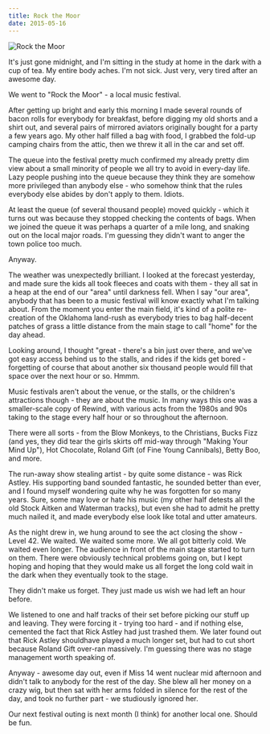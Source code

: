```yaml
---
title: Rock the Moor
date: 2015-05-16
---
```


![Rock the Moor](https://source.unsplash.com/Pll7AP6NFpY/1600x900)

It's just gone midnight, and I'm sitting in the study at home in the dark with a cup of tea. My entire body aches. I'm not sick. Just very, very tired after an awesome day.

We went to "Rock the Moor" - a local music festival.

After getting up bright and early this morning I made several rounds of bacon rolls for everybody for breakfast, before digging my old shorts and a shirt out, and several pairs of mirrored aviators originally bought for a party a few years ago. My other half filled a bag with food, I grabbed the fold-up camping chairs from the attic, then we threw it all in the car and set off.

The queue into the festival pretty much confirmed my already pretty dim view about a small minority of people we all try to avoid in every-day life. Lazy people pushing into the queue because they think they are somehow more privileged than anybody else - who somehow think that the rules everybody else abides by don't apply to them. Idiots.

At least the queue (of several thousand people) moved quickly - which it turns out was because they stopped checking the contents of bags. When we joined the queue it was perhaps a quarter of a mile long, and snaking out on the local major roads. I'm guessing they didn't want to anger the town police too much.

Anyway.

The weather was unexpectedly brilliant. I looked at the forecast yesterday, and made sure the kids all took fleeces and coats with them - they all sat in a heap at the end of our "area" until darkness fell. When I say "our area", anybody that has been to a music festival will know exactly what I'm talking about. From the moment you enter the main field, it's kind of a polite re-creation of the Oklahoma land-rush as everybody tries to bag half-decent patches of grass a little distance from the main stage to call "home" for the day ahead.

Looking around, I thought "great - there's a bin just over there, and we've got easy access behind us to the stalls, and rides if the kids get bored - forgetting of course that about another six thousand people would fill that space over the next hour or so. Hmmm.

Music festivals aren't about the venue, or the stalls, or the children's attractions though - they are about the music. In many ways this one was a smaller-scale copy of Rewind, with various acts from the 1980s and 90s taking to the stage every half hour or so throughout the afternoon.

There were all sorts - from the Blow Monkeys, to the Christians, Bucks Fizz (and yes, they did tear the girls skirts off mid-way through "Making Your Mind Up"), Hot Chocolate, Roland Gift (of Fine Young Cannibals), Betty Boo, and more.

The run-away show stealing artist - by quite some distance - was Rick Astley. His supporting band sounded fantastic, he sounded better than ever, and I found myself wondering quite why he was forgotten for so many years. Sure, some may love or hate his music (my other half detests all the old Stock Aitken and Waterman tracks), but even she had to admit he pretty much nailed it, and made everybody else look like total and utter amateurs.

As the night drew in, we hung around to see the act closing the show - Level 42. We waited. We waited some more. We all got bitterly cold. We waited even longer. The audience in front of the main stage started to turn on them. There were obviously technical problems going on, but I kept hoping and hoping that they would make us all forget the long cold wait in the dark when they eventually took to the stage.

They didn't make us forget. They just made us wish we had left an hour before.

We listened to one and half tracks of their set before picking our stuff up and leaving. They were forcing it - trying too hard - and if nothing else, cemented the fact that Rick Astley had just trashed them. We later found out that Rick Astley shouldhave played a much longer set, but had to cut short because Roland Gift over-ran massively. I'm guessing there was no stage management worth speaking of.

Anyway - awesome day out, even if Miss 14 went nuclear mid afternoon and didn't talk to anybody for the rest of the day. She blew all her money on a crazy wig, but then sat with her arms folded in silence for the rest of the day, and took no further part - we studiously ignored her.

Our next festival outing is next month (I think) for another local one. Should be fun.
